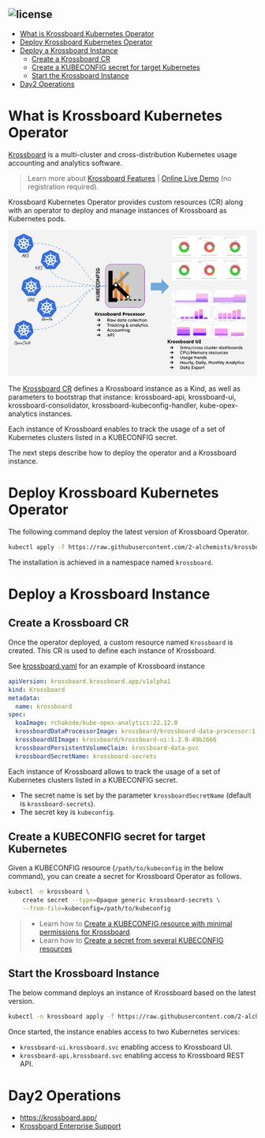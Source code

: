 ![license](https://img.shields.io/github/license/2-alchemists/krossboard-kubernetes-operator.svg?label=License&style=for-the-badge)
---

<!-- vscode-markdown-toc -->
- [What is Krossboard Kubernetes Operator](#what-is-krossboard-kubernetes-operator)
- [Deploy Krossboard Kubernetes Operator](#deploy-krossboard-kubernetes-operator)
- [Deploy a Krossboard Instance](#deploy-a-krossboard-instance)
  - [Create a Krossboard CR](#create-a-krossboard-cr)
  - [Create a KUBECONFIG secret for target Kubernetes](#create-a-kubeconfig-secret-for-target-kubernetes)
  - [Start the Krossboard Instance](#start-the-krossboard-instance)
- [Day2 Operations](#day2-operations)

<!-- vscode-markdown-toc-config
	numbering=false
	autoSave=true
	/vscode-markdown-toc-config -->
<!-- /vscode-markdown-toc -->

# What is Krossboard Kubernetes Operator

[Krossboard](https://www.krossboard.app/) is a multi-cluster and cross-distribution Kubernetes usage accounting and analytics software. 

> Learn more about [Krossboard Features](./docs/what-is-krossboard.md) | [Online Live Demo](http://35.202.153.150/clusters-usage/current) (no registration required).

Krossboard Kubernetes Operator provides custom resources (CR) along with an operator to deploy and manage instances of Krossboard as Kubernetes pods.

![](krossboard-architecture-overview.png)


The [Krossboard CR](https://raw.githubusercontent.com/2-alchemists/krossboard-kubernetes-operator/main/config/releases/latest/krossboard/krossboard-kubernetes-operator.yaml) defines a Krossboard instance as a Kind, as well as parameters to bootstrap that instance: krossboard-api, krossboard-ui, krossboard-consolidator, krossboard-kubeconfig-handler, kube-opex-analytics instances.

Each instance of Krossboard enables to track the usage of a set of Kubernetes clusters listed in a KUBECONFIG secret.

The next steps describe how to deploy the operator and a Krossboard instance.

# <a name='DeployKrossboardOperator'></a>Deploy Krossboard Kubernetes Operator
The following command deploy the latest version of Krossboard Operator.

```bash
kubectl apply -f https://raw.githubusercontent.com/2-alchemists/krossboard-kubernetes-operator/main/config/releases/latest/krossboard/krossboard-kubernetes-operator.yaml
```

The installation is achieved in a namespace named `krossboard`.


# <a name='DeployaKrossboardInstance'></a>Deploy a Krossboard Instance

## <a name='CreateaKrossboardCR'></a>Create a Krossboard CR

Once the operator deployed, a custom resource named `Krossboard` is created. This CR is used to define each instance of Krossboard.

See [krossboard.yaml](https://github.com/2-alchemists/krossboard-kubernetes-operator/blob/main/config/releases/latest/krossboard/krossboard.yaml) for an example of Krossboard instance 

```yaml
apiVersion: krossboard.krossboard.app/v1alpha1
kind: Krossboard
metadata:
  name: krossboard
spec:
  koaImage: rchakode/kube-opex-analytics:22.12.0
  krossboardDataProcessorImage: krossboard/krossboard-data-processor:1.3.0
  krossboardUIImage: krossboard/krossboard-ui:1.2.0-49b2666
  krossboardPersistentVolumeClaim: krossboard-data-pvc
  krossboardSecretName: krossboard-secrets
```

Each instance of Krossboard allows to track the usage of a set of Kubernetes clusters listed in a KUBECONFIG secret. 

* The secret name is set by the parameter `krossboardSecretName` (default is `krossboard-secrets`).
* The secret key is `kubeconfig`. 

## <a name='CreateaKUBECONFIGsecretfortargetKubernetes'></a>Create a KUBECONFIG secret for target Kubernetes
Given a KUBECONFIG resource (`/path/to/kubeconfig` in the below command), you can create a secret for Krossboard Operator as follows. 

```bash
kubectl -n krossboard \
    create secret --type=Opaque generic krossboard-secrets \
    --from-file=kubeconfig=/path/to/kubeconfig
```

> * Learn how to [Create a KUBECONFIG resource with minimal permissions for Krossboard](./docs/create-kubeconfig-with-minimal-permissions.md).
> * Learn how to [Create a secret from several KUBECONFIG resources](./docs/create-kubeconfig-secret.md)


## <a name='StarttheKrossboardInstance'></a>Start the Krossboard Instance
The below command deploys an instance of Krossboard based on the latest version.

```bash
kubectl -n krossboard apply -f https://raw.githubusercontent.com/2-alchemists/krossboard-kubernetes-operator/main/config/releases/latest/krossboard/krossboard-deployment.yaml
```

Once started, the instance enables access to two Kubernetes services:

* `krossboard-ui.krossboard.svc` enabling access to Krossboard UI.
* `krossboard-api.krossboard.svc` enabling access to Krossboard REST API.

# Day2 Operations

* https://krossboard.app/
* [Krossboard Enterprise Support](https://krossboard.app/#pricing) 

